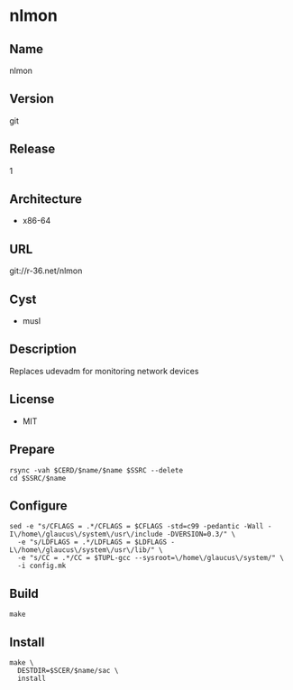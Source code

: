 # nlmon

## Name
nlmon

## Version
git

## Release
1

## Architecture
* x86-64

## URL
git://r-36.net/nlmon

## Cyst
* musl

## Description
Replaces udevadm for monitoring network devices

## License
* MIT

## Prepare
```shell
rsync -vah $CERD/$name/$name $SSRC --delete
cd $SSRC/$name
```

## Configure
```shell
sed -e "s/CFLAGS = .*/CFLAGS = $CFLAGS -std=c99 -pedantic -Wall -I\/home\/glaucus\/system\/usr\/include -DVERSION=0.3/" \
  -e "s/LDFLAGS = .*/LDFLAGS = $LDFLAGS -L\/home\/glaucus\/system\/usr\/lib/" \
  -e "s/CC = .*/CC = $TUPL-gcc --sysroot=\/home\/glaucus\/system/" \
  -i config.mk
```

## Build
```shell
make
```

## Install
```shell
make \
  DESTDIR=$SCER/$name/sac \
  install
```
